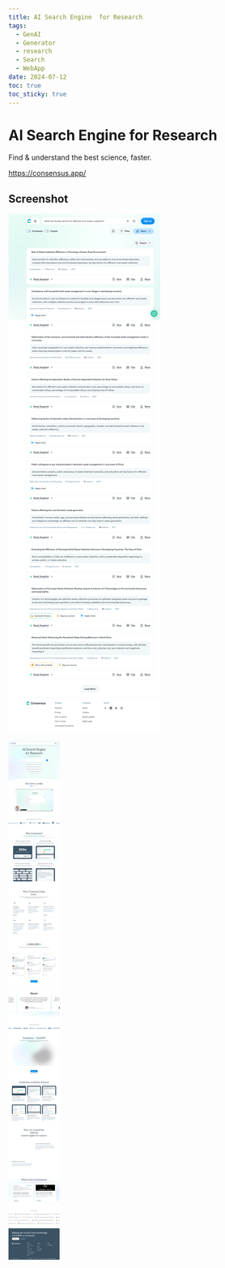 ```yaml
---
title: AI Search Engine  for Research
tags:
  - GenAI
  - Generator
  - research
  - Search
  - WebApp
date: 2024-07-12
toc: true
toc_sticky: true
---
```


# AI Search Engine  for Research

Find & understand the best science, faster.

https://consensus.app/

## Screenshot

![](../_asset/2024-07-12-consensus_image_1.png)

![](../_asset/2024-07-12-consensus_image_2.png)
